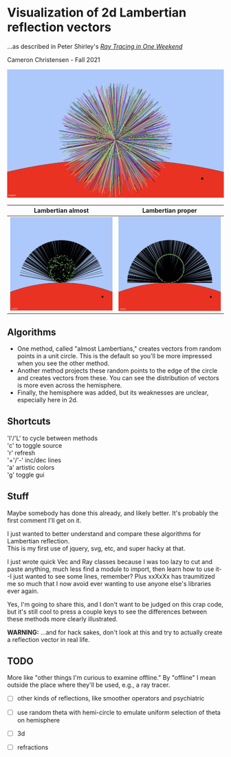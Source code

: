 # Visualization of 2d Lambertian reflection vectors
...as described in Peter Shirley's [_Ray Tracing in One Weekend_](https://raytracing.github.io/books/RayTracingInOneWeekend.html)

Cameron Christensen - Fall 2021

<img src="./journal/beeooteefo.png" /></p>  

Lambertian almost          |  Lambertian proper
:-------------------------:|:-------------------------:
![](./journal/Lambertian_almost.png)  |  ![](./journal/Lambertian_proper.png)

## Algorithms

- One method, called "almost Lambertians," creates vectors from random points in a unit circle. This is the default so you'll be more impressed when you see the other method.  
- Another method projects these random points to the edge of the circle and creates vectors from these. You can see the distribution of vectors is more even across the hemisphere.
- Finally, the hemisphere was added, but its weaknesses are unclear, especially here in 2d.

## Shortcuts

'l'/'L' to cycle between methods  
'c' to toggle source  
'r' refresh  
'+'/'-' inc/dec lines  
'a' artistic colors  
'g' toggle gui  

## Stuff
<self-deprecation>
Maybe somebody has done this already, and likely better. It's probably the first comment I'll get on it.  

I just wanted to better understand and compare these algorithms for Lambertian reflection.  
This is my first use of jquery, svg, etc, and super hacky at that.  

I just wrote quick Vec and Ray classes because I was too lazy to cut and paste anything, much less find a module to import, then learn how to use it--I just wanted to see some lines, remember? Plus xxXxXx has traumitized me so much that I now avoid ever wanting to use anyone else's libraries ever again.  

Yes, I'm going to share this, and I don't want to be judged on this crap code, but it's still cool to press a couple keys to see the differences between these methods more clearly illustrated.  

</self-deprecation>

**WARNING:** ...and for hack sakes, don't look at this and try to actually create a reflection vector in real life.

## TODO

More like "other things I'm curious to examine offline." By "offline" I mean outside the place where they'll be used, e.g., a ray tracer.

- [ ] other kinds of reflections, like smoother operators and psychiatric
- [ ] use random theta with hemi-circle to emulate uniform selection of theta on hemisphere
- [ ] 3d
- [ ] refractions

